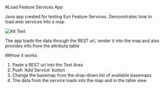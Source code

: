 #Load Feature Services App

Java app created for testing Esri Feature Services.
Demonstrates how to load web services into a map.

![Alt Text](https://github.com/ialixandroae/ArcGIS-Runtime-SDK-for-Java/blob/master/Load%20Feature%20Services%20App/app.gif)

The app loads the data through the REST url, render it into the map and also provides info from the attribute table

##How it works

1. Paste a REST url into the Text Area 
2. Push 'Add Service' button
3. Change the basemap from the drop-down list of available basemaps
4. The data from the service loads into the map and in the table view
